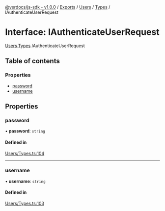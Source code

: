 [@verdocs/js-sdk - v1.0.0](../README.md) / [Exports](../modules.md) / [Users](../modules/Users.md) / [Types](../modules/Users.Types.md) / IAuthenticateUserRequest

# Interface: IAuthenticateUserRequest

[Users](../modules/Users.md).[Types](../modules/Users.Types.md).IAuthenticateUserRequest

## Table of contents

### Properties

- [password](Users.Types.IAuthenticateUserRequest.md#password)
- [username](Users.Types.IAuthenticateUserRequest.md#username)

## Properties

### password

• **password**: `string`

#### Defined in

[Users/Types.ts:104](https://github.com/Verdocs/js-sdk/blob/4c3fec6/src/Users/Types.ts#L104)

___

### username

• **username**: `string`

#### Defined in

[Users/Types.ts:103](https://github.com/Verdocs/js-sdk/blob/4c3fec6/src/Users/Types.ts#L103)
